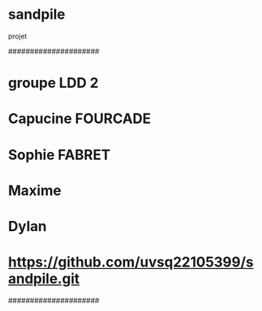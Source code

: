 # sandpile
projet 

#####################
# groupe LDD 2
# Capucine FOURCADE
# Sophie FABRET
# Maxime 
# Dylan 
# https://github.com/uvsq22105399/sandpile.git
#####################


